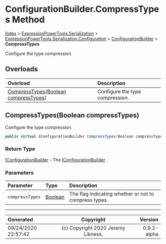 ﻿# ConfigurationBuilder.CompressTypes Method

[Index](../index.md) > [ExpressionPowerTools.Serialization](ExpressionPowerTools.Serialization.a.md) > [ExpressionPowerTools.Serialization.Configuration](ExpressionPowerTools.Serialization.Configuration.n.md) > [ConfigurationBuilder](ExpressionPowerTools.Serialization.Configuration.ConfigurationBuilder.cs.md) > **CompressTypes**

Configure the type compression.

## Overloads

| Overload | Description |
| :-- | :-- |
| [CompressTypes(Boolean compressTypes)](#compresstypesboolean-compresstypes) | Configure the type compression. |
## CompressTypes(Boolean compressTypes)

Configure the type compression.

```csharp
public virtual IConfigurationBuilder CompressTypes(Boolean compressTypes)
```

### Return Type

 [IConfigurationBuilder](ExpressionPowerTools.Serialization.Signatures.IConfigurationBuilder.i.md)  - The [IConfigurationBuilder](ExpressionPowerTools.Serialization.Signatures.IConfigurationBuilder.i.md) .

### Parameters

| Parameter | Type | Description |
| :-- | :-- | :-- |
| `compressTypes` | [Boolean](https://docs.microsoft.com/dotnet/api/system.boolean) | The flag indicating whether or not to compress types. |



---

| Generated | Copyright | Version |
| :-- | :-: | --: |
| 09/24/2020 22:57:42 | (c) Copyright 2020 Jeremy Likness. | 0.9.2-alpha |
